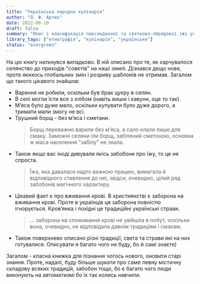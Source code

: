 ```yaml
---
title: "Українська народна кулінарія"
author: "Л. Ф. Артюх"
date: 2022-08-10
draft: false
summary: "Опис і класифікація повсякденної та святково-обрядової їжі українського селянства доби XVIII-XIX ст."
library_tags: ["етнографія", "кулінарія", "українське"]
status: "evergreen"
---
```

На цю книгу наткнувся випадково. В ній описано про те, як харчувалося селянство до приходів "совєтів" на наші землі.
Дізнався дещо нове, проте якихось глобальних змін і розриву шаблонів не отримав.
Загалом що такого цікавого знайшов:
- Варення не робили, оскільки був брак цукру в селян.
- В селі могли їсти все з хлібом (навіть вишні і кавуни, оце то так).
- Мʼяса було дуже мало, оскільки купувати було дуже дорого, а тримати мали змогу не всі.
- Трушний борщ - без мʼяса і сметани. 
    > Борщ переважно варили без мʼяса, а сало клали лише для смаку.
    > Заможні селяни їли борщ, забілений сметоною, основна ж маса населення "забілу" не знала.
- Також якщо вас іноді дивували якісь забобони про їжу, то це не спроста.
    > Їжа, яка давалася надто важкою працею, вимагала й відповідного ставлення до неї, звідси, очевидно,
    цілий ряд забобонів магічного характеру.
- Цікавий факт є про вживання крові. В християнстві є заборона на вживання крові. Проте в українців ця заборона повністю ігнорується. Кровʼянка і похідні це традиційні українські страви. 
    > ... заборона на споживання крові не увійшла в побут, оскільки вона, очевидно, не відповідала давнім традиціям і смакам.
- Також поверхнево описано різні традиції, свята та страви які на них готувалися. Описувати я багато чого не буду, бо й самі знаєте)

Загалом - класна книжка для пізнання чогось нового, оновити старі знання. Проте, надалі, буду більше шукати про саме певну містичну складову всяких традицій, забобон тощо, бо є багато чого люди виконують на автоматизмі бо їх так колись навчили.